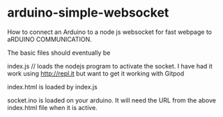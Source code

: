 # arduino-simple-websocket
How to connect an Arduino to a node js websocket for fast webpage to aRDUINO COMMUNICATION.


The basic files should eventually be

index.js   // loads the nodejs program to activate the socket. I have had it work using http://repl.it but want to get it working with Gitpod

index.html is loaded by index.js


socket.ino is loaded on your arduino. It will need the URL from the above index.html file when it is active.



